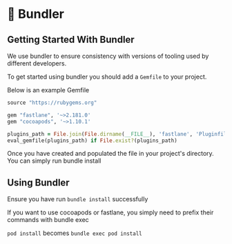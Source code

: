 # 🎁 Bundler

## Getting Started With Bundler
We use bundler to ensure consistency with versions of tooling used by different developers.

To get started using bundler you should add a `Gemfile` to your project.

Below is an example Gemfile

```ruby
source "https://rubygems.org"

gem "fastlane", '~>2.181.0'
gem "cocoapods", '~>1.10.1'

plugins_path = File.join(File.dirname(__FILE__), 'fastlane', 'Pluginfile')
eval_gemfile(plugins_path) if File.exist?(plugins_path)
```

Once you have created and populated the file in your project's directory. You can simply run bundle install

## Using Bundler

Ensure you have run `bundle install` successfully

If you want to use cocoapods or fastlane, you simply need to prefix their commands with bundle exec

`pod install` becomes `bundle exec pod install`

